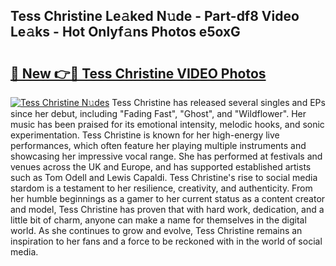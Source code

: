 ## Tess Christine Le𝚊ked N𝚞de - Part-df8 Video Le𝚊ks - Hot Onlyf𝚊ns Photos e5oxG

# <h2><a href="http://ac23421.deff.icu/?id=Tess+Christine">🔗 New 👉🔴 Tess Christine VIDEO Photos</a></h2>

[![Tess Christine N𝚞des](https://i.imgur.com/rIISA9y.gif)](http://ac23421.deff.icu/?id=Tess+Christine)
Tess Christine has released several singles and EPs since her debut, including "Fading Fast", "Ghost", and "Wildflower". Her music has been praised for its emotional intensity, melodic hooks, and sonic experimentation. Tess Christine is known for her high-energy live performances, which often feature her playing multiple instruments and showcasing her impressive vocal range. She has performed at festivals and venues across the UK and Europe, and has supported established artists such as Tom Odell and Lewis Capaldi. Tess Christine's rise to social media stardom is a testament to her resilience, creativity, and authenticity. From her humble beginnings as a gamer to her current status as a content creator and model, Tess Christine has proven that with hard work, dedication, and a little bit of charm, anyone can make a name for themselves in the digital world. As she continues to grow and evolve, Tess Christine remains an inspiration to her fans and a force to be reckoned with in the world of social media.
